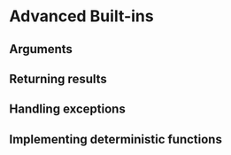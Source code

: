 # Advanced Built-ins

## Arguments

## Returning results

## Handling exceptions

## Implementing deterministic functions
